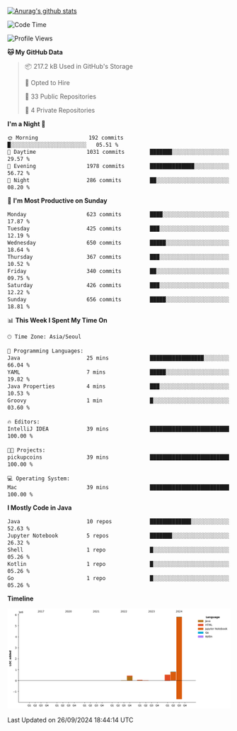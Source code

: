 [![Anurag's github stats](https://github-readme-stats.vercel.app/api?username=hajubal)](https://github.com/anuraghazra/github-readme-stats)

<!--START_SECTION:waka-->
![Code Time](http://img.shields.io/badge/Code%20Time-134%20hrs%2017%20mins-blue)

![Profile Views](http://img.shields.io/badge/Profile%20Views-10-blue)

**🐱 My GitHub Data** 

> 📦 217.2 kB Used in GitHub's Storage 
 > 
> 💼 Opted to Hire
 > 
> 📜 33 Public Repositories 
 > 
> 🔑 4 Private Repositories 
 > 
**I'm a Night 🦉** 

```text
🌞 Morning                192 commits         █░░░░░░░░░░░░░░░░░░░░░░░░   05.51 % 
🌆 Daytime                1031 commits        ███████░░░░░░░░░░░░░░░░░░   29.57 % 
🌃 Evening                1978 commits        ██████████████░░░░░░░░░░░   56.72 % 
🌙 Night                  286 commits         ██░░░░░░░░░░░░░░░░░░░░░░░   08.20 % 
```
📅 **I'm Most Productive on Sunday** 

```text
Monday                   623 commits         ████░░░░░░░░░░░░░░░░░░░░░   17.87 % 
Tuesday                  425 commits         ███░░░░░░░░░░░░░░░░░░░░░░   12.19 % 
Wednesday                650 commits         █████░░░░░░░░░░░░░░░░░░░░   18.64 % 
Thursday                 367 commits         ███░░░░░░░░░░░░░░░░░░░░░░   10.52 % 
Friday                   340 commits         ██░░░░░░░░░░░░░░░░░░░░░░░   09.75 % 
Saturday                 426 commits         ███░░░░░░░░░░░░░░░░░░░░░░   12.22 % 
Sunday                   656 commits         █████░░░░░░░░░░░░░░░░░░░░   18.81 % 
```


📊 **This Week I Spent My Time On** 

```text
🕑︎ Time Zone: Asia/Seoul

💬 Programming Languages: 
Java                     25 mins             █████████████████░░░░░░░░   66.04 % 
YAML                     7 mins              █████░░░░░░░░░░░░░░░░░░░░   19.82 % 
Java Properties          4 mins              ███░░░░░░░░░░░░░░░░░░░░░░   10.53 % 
Groovy                   1 min               █░░░░░░░░░░░░░░░░░░░░░░░░   03.60 % 

🔥 Editors: 
IntelliJ IDEA            39 mins             █████████████████████████   100.00 % 

🐱‍💻 Projects: 
pickupcoins              39 mins             █████████████████████████   100.00 % 

💻 Operating System: 
Mac                      39 mins             █████████████████████████   100.00 % 
```

**I Mostly Code in Java** 

```text
Java                     10 repos            █████████████░░░░░░░░░░░░   52.63 % 
Jupyter Notebook         5 repos             ███████░░░░░░░░░░░░░░░░░░   26.32 % 
Shell                    1 repo              █░░░░░░░░░░░░░░░░░░░░░░░░   05.26 % 
Kotlin                   1 repo              █░░░░░░░░░░░░░░░░░░░░░░░░   05.26 % 
Go                       1 repo              █░░░░░░░░░░░░░░░░░░░░░░░░   05.26 % 
```



**Timeline**

![Lines of Code chart](https://raw.githubusercontent.com/hajubal/hajubal/main/assets/bar_graph.png)


 Last Updated on 26/09/2024 18:44:14 UTC
<!--END_SECTION:waka-->